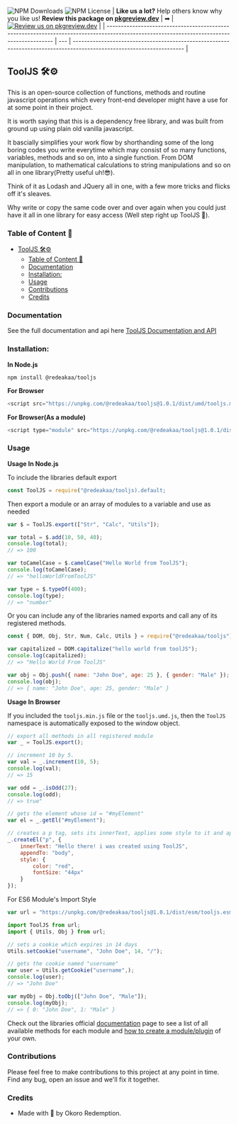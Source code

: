 ![NPM Downloads](https://img.shields.io/npm/dw/@redeakaa/tooljs?style=for-the-badge)
![NPM License](https://img.shields.io/npm/l/@redeakaa/tooljs?style=for-the-badge)
| **Like us a lot?** Help others know why you like us! **Review this package on [pkgreview.dev](https://pkgreview.dev/npm/@redeakaa/tooljs)** | ➡   | [![Review us on pkgreview.dev](https://i.ibb.co/McjVMfb/pkgreview-dev.jpg)](https://pkgreview.dev/npm/@redeakaa/tooljs) |
| ----------------------------------------------------------------------------------------------------------------------------------------- | --- | --------------------------------------------------------------------------------------------------------------------- |

## ToolJS 🛠⚙
This is an open-source collection of functions, methods and routine javascript operations which every front-end developer might have a use for at some point in their project.

It is worth saying that this is a dependency free library, and was built from ground up using plain old vanilla javascript.

It bascially simplifies your work flow by shorthanding some of the long boring codes you write everytime which may consist of so many functions, variables, methods and so on, into a single function. From DOM manipulation, to mathematical calculations to string manipulations and so on all in one library(Pretty useful uh!😎).

Think of it as Lodash and JQuery all in one, with a few more tricks and flicks off it's sleaves.

Why write or copy the same code over and over again when you could just have it all in one library for easy access (Well step right up ToolJS 👏).

### Table of Content 📜

- [ToolJS 🛠⚙](#tooljs-)
  - [Table of Content 📜](#table-of-content-)
  - [Documentation](#documentation)
  - [Installation:](#installation)
  - [Usage](#usage)
  - [Contributions](#contributions)
  - [Credits](#credits)

### Documentation
See the full documentation and api here <a href="https://redeakaa.github.io/ToolJS/">ToolJS Documentation and API</a>

### Installation:

**In Node.js**

```
npm install @redeakaa/tooljs
```

**For Browser**

```javascript
<script src="https://unpkg.com/@redeakaa/tooljs@1.0.1/dist/umd/tooljs.min.js"></script>
```

**For Browser(As a module)**

```javascript
<script type="module" src="https://unpkg.com/@redeakaa/tooljs@1.0.1/dist/esm/tooljs.esm.js"></script>
```

### Usage

**Usage In Node.js**

To include the libraries default export

```javascript
const ToolJS = require("@redeakaa/tooljs).default;
```

Then export a module or an array of modules to a variable and use as needed

```javascript
var $ = ToolJS.export(["Str", "Calc", "Utils"]);

var total = $.add(10, 50, 40);
console.log(total);
// => 100

var toCamelCase = $.camelCase("Hello World from ToolJS");
console.log(toCamelCase);
// => "helloWorldFromToolJS"

var type = $.typeOf(400);
console.log(type);
// => "number"
```

Or you can include any of the libraries named exports and call any of its registered methods. 

```javascript
const { DOM, Obj, Str, Num, Calc, Utils } = require("@redeakaa/tooljs");

var capitalized = DOM.capitalize("hello world from toolJS");
console.log(capitalized);
// => "Hello World From ToolJS"

var obj = Obj.push({ name: "John Doe", age: 25 }, { gender: "Male" });
console.log(obj);
// => { name: "John Doe", age: 25, gender: "Male" }
```

**Usage In Browser**

If you included the `tooljs.min.js` file or the `tooljs.umd.js`, then the `ToolJS` namespace is automatically exposed to the window object.

```javascript
// export all methods in all registered module
var _ = ToolJS.export();

// increment 10 by 5.
var val = _.increment(10, 5);
console.log(val);
// => 15

var odd = _.isOdd(27);
console.log(odd);
// => true"

// gets the element whose id = "#myElement"
var el = _.getEl("#myElement");

// creates a p tag, sets its innerText, applies some style to it and appends it to the body element.
_.createEl("p", {
    innerText: "Hello there! i was created using ToolJS",
    appendTo: "body",
    style: {
        color: "red",
        fontSize: "44px"
    }
});
```

For ES6 Module's Import Style

```javascript
var url = "https://unpkg.com/@redeakaa/tooljs@1.0.1/dist/esm/tooljs.esm.js";

import ToolJS from url;
import { Utils, Obj } from url;

// sets a cookie which expires in 14 days
Utils.setCookie("username", "John Doe", 14, "/");

// gets the cookie named "username"
var user = Utils.getCookie("username",);
console.log(user);
// => "John Doe"

var myObj = Obj.toObj(["John Doe", "Male"]);
console.log(myObj);
// => { 0: "John Doe", 1: "Male" }
```

Check out the libraries official <a href="https://redeakaa.github.io/ToolJS/">documentation</a> page to see a list of all available methods for each module and <a href="https://redeakaa.github.io/ToolJS/tutorial-create-plugin.html">how to create a module/plugin</a> of your own.

### Contributions
Please feel free to make contributions to this project at any point in time. Find any bug, open an issue and we'll fix it together.

### Credits
- Made with 💝 by Okoro Redemption.
